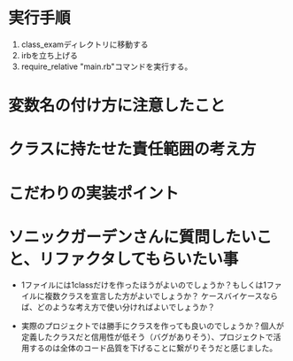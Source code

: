 # 実行手順
  1. class_examディレクトリに移動する
  2. irbを立ち上げる
  3. require_relative "main.rb"コマンドを実行する。

# 変数名の付け方に注意したこと

# クラスに持たせた責任範囲の考え方

# こだわりの実装ポイント

# ソニックガーデンさんに質問したいこと、リファクタしてもらいたい事
 - 1ファイルには1classだけを作ったほうがよいのでしょうか？もしくは1ファイルに複数クラスを宣言した方がよいでしょうか？
ケースバイケースならば、どのような考え方で使い分ければよいでしょうか？

 - 実際のプロジェクトでは勝手にクラスを作っても良いのでしょうか？個人が定義したクラスだと信用性が低そう（バグがありそう）、プロジェクトで活用するのは全体のコード品質を下げることに繋がりそうだと感じました。